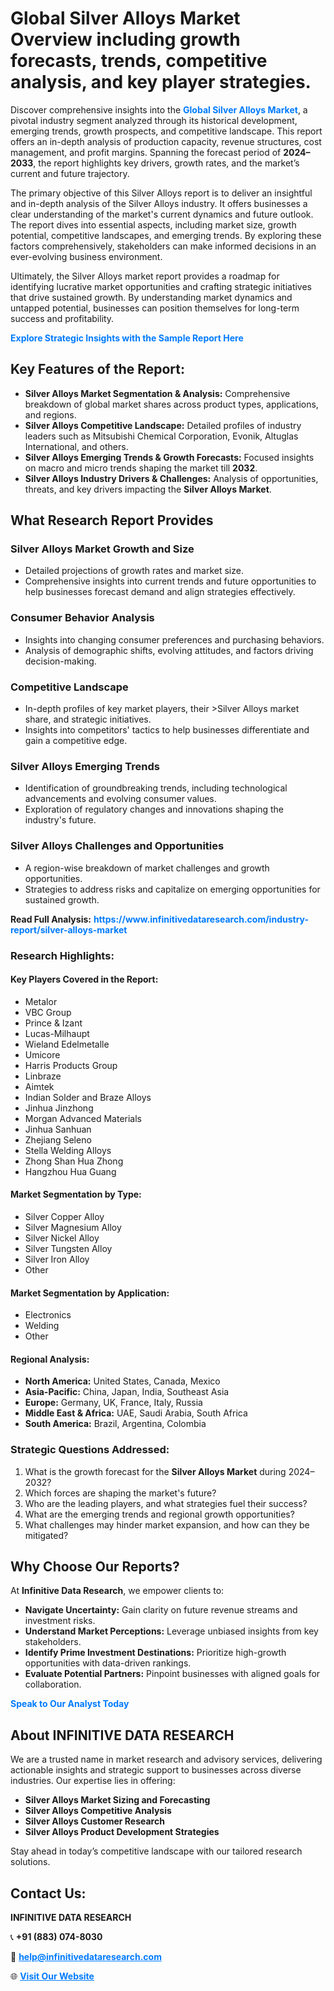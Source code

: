 <h1>Global Silver Alloys Market Overview including growth forecasts, trends, competitive analysis, and key player strategies.</h1>
<p>
Discover comprehensive insights into the 
<a href="https://www.infinitivedataresearch.com/industry-report/silver-alloys-market" rel="dofollow" style="color: #007BFF; text-decoration: none;"><strong>Global Silver Alloys Market</strong></a>, a pivotal industry segment analyzed through its historical development, emerging trends, growth prospects, and competitive landscape. This report offers an in-depth analysis of production capacity, revenue structures, cost management, and profit margins. Spanning the forecast period of <strong>2024–2033</strong>, the report highlights key drivers, growth rates, and the market’s current and future trajectory.
</p>
<p>
The primary objective of this Silver Alloys report is to deliver an insightful and in-depth analysis of the Silver Alloys industry. It offers businesses a clear understanding of the market's current dynamics and future outlook. The report dives into essential aspects, including market size, growth potential, competitive landscapes, and emerging trends. By exploring these factors comprehensively, stakeholders can make informed decisions in an ever-evolving business environment.
</p>
<p>
Ultimately, the Silver Alloys market report provides a roadmap for identifying lucrative market opportunities and crafting strategic initiatives that drive sustained growth. By understanding market dynamics and untapped potential, businesses can position themselves for long-term success and profitability.
</p>
<p>
<a href="https://www.infinitivedataresearch.com/request-sample/reportId=105269" style="color: #007BFF; text-decoration: none;"><strong>Explore Strategic Insights with the Sample Report Here</strong></a>
</p>

<h2>Key Features of the Report:</h2>
<ul>
<li><strong>Silver Alloys Market Segmentation & Analysis:</strong> Comprehensive breakdown of global market shares across product types, applications, and regions.</li>
<li><strong>Silver Alloys Competitive Landscape:</strong> Detailed profiles of industry leaders such as Mitsubishi Chemical Corporation, Evonik, Altuglas International, and others.</li>
<li><strong>Silver Alloys Emerging Trends & Growth Forecasts:</strong> Focused insights on macro and micro trends shaping the market till <strong>2032</strong>.</li>
<li><strong>Silver Alloys Industry Drivers & Challenges:</strong> Analysis of opportunities, threats, and key drivers impacting the <strong>Silver Alloys Market</strong>.</li>
</ul>

<h2>What Research Report Provides</h2>
<h3>Silver Alloys Market Growth and Size</h3>
<ul>
<li>Detailed projections of growth rates and market size.</li>
<li>Comprehensive insights into current trends and future opportunities to help businesses forecast demand and align strategies effectively.</li>
</ul>

<h3>Consumer Behavior Analysis</h3>
<ul>
<li>Insights into changing consumer preferences and purchasing behaviors.</li>
<li>Analysis of demographic shifts, evolving attitudes, and factors driving decision-making.</li>
</ul>

<h3>Competitive Landscape</h3>
<ul>
<li>In-depth profiles of key market players, their >Silver Alloys market share, and strategic initiatives.</li>
<li>Insights into competitors' tactics to help businesses differentiate and gain a competitive edge.</li>
</ul>

<h3>Silver Alloys Emerging Trends</h3>
<ul>
<li>Identification of groundbreaking trends, including technological advancements and evolving consumer values.</li>
<li>Exploration of regulatory changes and innovations shaping the industry's future.</li>
</ul>

<h3>Silver Alloys Challenges and Opportunities</h3>
<ul>
<li>A region-wise breakdown of market challenges and growth opportunities.</li>
<li>Strategies to address risks and capitalize on emerging opportunities for sustained growth.</li>
</ul>
<p><strong>Read Full Analysis:</strong> <a href="https://www.infinitivedataresearch.com/industry-report/silver-alloys-market" rel="dofollow" style="color: #007BFF; text-decoration: none;"><strong>https://www.infinitivedataresearch.com/industry-report/silver-alloys-market</strong></a></p>
<h3>Research Highlights:</h3>
<h4>Key Players Covered in the Report:</h4>
<ul><li>Metalor</li><li>VBC Group</li><li>Prince &amp; Izant</li><li>Lucas-Milhaupt</li><li>Wieland Edelmetalle</li><li>Umicore</li><li>Harris Products Group</li><li>Linbraze</li><li>Aimtek</li><li>Indian Solder and Braze Alloys</li><li>Jinhua Jinzhong</li><li>Morgan Advanced Materials</li><li>Jinhua Sanhuan</li><li>Zhejiang Seleno</li><li>Stella Welding Alloys</li><li>Zhong Shan Hua Zhong</li><li>Hangzhou Hua Guang</li></ul>
<h4>Market Segmentation by Type:</h4>
<ul><li>Silver Copper Alloy</li><li>Silver Magnesium Alloy</li><li>Silver Nickel Alloy</li><li>Silver Tungsten Alloy</li><li>Silver Iron Alloy</li><li>Other</li></ul>
<h4>Market Segmentation by Application:</h4>
<ul><li>Electronics</li><li>Welding</li><li>Other</li></ul>

<h4>Regional Analysis:</h4>
<ul>
<li><strong>North America:</strong> United States, Canada, Mexico</li>
<li><strong>Asia-Pacific:</strong> China, Japan, India, Southeast Asia</li>
<li><strong>Europe:</strong> Germany, UK, France, Italy, Russia</li>
<li><strong>Middle East & Africa:</strong> UAE, Saudi Arabia, South Africa</li>
<li><strong>South America:</strong> Brazil, Argentina, Colombia</li>
</ul>

<h3>Strategic Questions Addressed:</h3>
<ol>
<li>What is the growth forecast for the <strong>Silver Alloys Market</strong> during 2024–2032?</li>
<li>Which forces are shaping the market's future?</li>
<li>Who are the leading players, and what strategies fuel their success?</li>
<li>What are the emerging trends and regional growth opportunities?</li>
<li>What challenges may hinder market expansion, and how can they be mitigated?</li>
</ol>

<h2>Why Choose Our Reports?</h2>
<p>At <strong>Infinitive Data Research</strong>, we empower clients to:</p>
<ul>
<li><strong>Navigate Uncertainty:</strong> Gain clarity on future revenue streams and investment risks.</li>
<li><strong>Understand Market Perceptions:</strong> Leverage unbiased insights from key stakeholders.</li>
<li><strong>Identify Prime Investment Destinations:</strong> Prioritize high-growth opportunities with data-driven rankings.</li>
<li><strong>Evaluate Potential Partners:</strong> Pinpoint businesses with aligned goals for collaboration.</li>
</ul>
<p><a href="https://www.infinitivedataresearch.com/industry-report/silver-alloys-market" rel="dofollow" style="color: #007BFF; text-decoration: none;"><strong>Speak to Our Analyst Today</strong></a></p>

<h2>About INFINITIVE DATA RESEARCH</h2>
<p>We are a trusted name in market research and advisory services, delivering actionable insights and strategic support to businesses across diverse industries. Our expertise lies in offering:</p>
<ul>
<li><strong>Silver Alloys Market Sizing and Forecasting</strong></li>
<li><strong>Silver Alloys Competitive Analysis</strong></li>
<li><strong>Silver Alloys Customer Research</strong></li>
<li><strong>Silver Alloys Product Development Strategies</strong></li>
</ul>
<p>Stay ahead in today’s competitive landscape with our tailored research solutions.</p>

<h2>Contact Us:</h2>
<p><strong>INFINITIVE DATA RESEARCH</strong></p>
<p>📞 <strong>+91 (883) 074-8030</strong></p>
<p>📧 <strong><a href="mailto:help@infinitivedataresearch.com" style="color: #007BFF;">help@infinitivedataresearch.com</a></strong></p>
<p>🌐 <strong><a href="https://www.infinitivedataresearch.com" rel="dofollow" style="color: #007BFF;">Visit Our Website</a></strong></p>